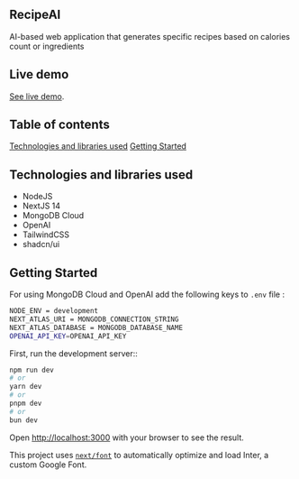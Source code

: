 ## RecipeAI

AI-based web application that generates specific recipes based on calories count or ingredients

## Live demo

[See live demo](https://recipe-ai-dusky.vercel.app/).

## Table of contents

[Technologies and libraries used](#technologies-and-libraries-used)
[Getting Started](#getting-started)
<a name="technologies-and-libraries-used">
<a name="getting-started">

## Technologies and libraries used

- NodeJS
- NextJS 14
- MongoDB Cloud
- OpenAI
- TailwindCSS
- shadcn/ui

## Getting Started

For using MongoDB Cloud and OpenAI add the following keys to `.env` file :

```bash
NODE_ENV = development
NEXT_ATLAS_URI = MONGODB_CONNECTION_STRING
NEXT_ATLAS_DATABASE = MONGODB_DATABASE_NAME
OPENAI_API_KEY=OPENAI_API_KEY
```

First, run the development server::

```bash
npm run dev
# or
yarn dev
# or
pnpm dev
# or
bun dev
```

Open [http://localhost:3000](http://localhost:3000) with your browser to see the result.

This project uses [`next/font`](https://nextjs.org/docs/basic-features/font-optimization) to automatically optimize and load Inter, a custom Google Font.

